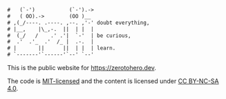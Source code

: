 ```txt
#   (`-')           (`-').->
#   ( OO).->        (OO )__
# ,(_/----. .----. ,--. ,'-' doubt everything,
# |__,    |\_,-.  ||  | |  |
#  (_/   /    .' .'|  `-'  | be curious,
#  .'  .'_  .'  /_ |  .-.  |
# |       ||      ||  | |  | learn.
# `-------'`------'`--' `--'
```

This is the public website for <https://zerotohero.dev>.

The code is [MIT-licensed](LICENSE) and the content is licensed under
[CC BY-NC-SA 4.0](https://creativecommons.org/licenses/by-nc-sa/4.0/).
